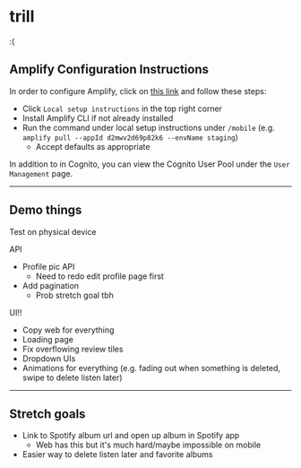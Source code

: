 # trill

:(

## Amplify Configuration Instructions

In order to configure Amplify, click on [this link](https://us-east-1.admin.amplifyapp.com/admin/d2mwv2d69p82k6/staging/home) and follow these steps:

- Click `Local setup instructions` in the top right corner
- Install Amplify CLI if not already installed
- Run the command under local setup instructions under `/mobile` (e.g. `amplify pull --appId d2mwv2d69p82k6 --envName staging`)
  - Accept defaults as appropriate

In addition to in Cognito, you can view the Cognito User Pool under the `User Management` page.

---

## Demo things

Test on physical device

API
- Profile pic API
  - Need to redo edit profile page first
- Add pagination
  - Prob stretch goal tbh

UI!!
- Copy web for everything
- Loading page
- Fix overflowing review tiles
- Dropdown UIs
- Animations for everything (e.g. fading out when something is deleted, swipe to delete listen later)

---

## Stretch goals

- Link to Spotify album url and open up album in Spotify app
  - Web has this but it's much hard/maybe impossible on mobile
- Easier way to delete listen later and favorite albums
